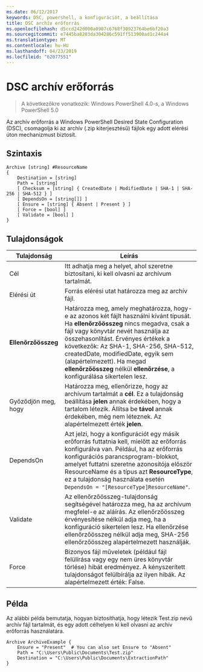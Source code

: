 ```yaml
---
ms.date: 06/12/2017
keywords: DSC, powershell, a konfigurációt, a beállítása
title: DSC archív erőforrás
ms.openlocfilehash: d5ccd242d000a0907c6768f30923764be6bf20a3
ms.sourcegitcommit: e7445ba8203da304286c591ff513900ad1c244a4
ms.translationtype: MT
ms.contentlocale: hu-HU
ms.lasthandoff: 04/23/2019
ms.locfileid: "62077551"
---
```

# <a name="dsc-archive-resource"></a>DSC archív erőforrás

> A következőkre vonatkozik: Windows PowerShell 4.0-s, a Windows PowerShell 5.0

Az archív erőforrás a Windows PowerShell Desired State Configuration (DSC), csomagolja ki az archív (.zip kiterjesztésű) fájlok egy adott elérési úton mechanizmust biztosít.

## <a name="syntax"></a>Szintaxis
```MOF
Archive [string] #ResourceName
{
    Destination = [string]
    Path = [string]
    [ Checksum = [string] { CreatedDate | ModifiedDate | SHA-1 | SHA-256 | SHA-512 } ]
    [ DependsOn = [string[]] ]
    [ Ensure = [string] { Absent | Present } ]
    [ Force = [bool] ]
    [ Validate = [bool] ]
}
```

## <a name="properties"></a>Tulajdonságok

|  Tulajdonság  |  Leírás   |
|---|---|
| Cél| Itt adhatja meg a helyet, ahol szeretne biztosítani, ki kell olvasni az archívum tartalmát.|
| Elérési út| Forrás elérési utat határozza meg az archív fájl.|
| __Ellenőrzőösszeg__| Határozza meg, amely meghatározza, hogy-e az azonos két fájlt használni kívánt típusát. Ha __ellenőrzőösszeg__ nincs megadva, csak a fájl vagy könyvtár nevét használja az összehasonlítást. Érvényes értékek a következők: Az SHA-1, SHA-256, SHA-512, createdDate, modifiedDate, egyik sem (alapértelmezett). Ha megad __ellenőrzőösszeg__ nélkül __ellenőrzése__, a konfigurálása sikertelen lesz.|
| Győződjön meg, hogy| Határozza meg, ellenőrizze, hogy az archívum tartalmát a __cél__. Ez a tulajdonság beállítása __jelen__ annak érdekében, hogy a tartalom létezik. Állítsa be __távol__ annak érdekében, még nem léteznek. Az alapértelmezett érték __jelen__.|
| DependsOn | Azt jelzi, hogy a konfigurációt egy másik erőforrás futtatnia kell, mielőtt az erőforrás konfigurálva van. Például, ha az erőforrás konfigurációs parancsprogram-blokkot, amelyet futtatni szeretne azonosítója először ResourceName és a típus azt __ResourceType__, ez a tulajdonság használata esetén `DependsOn = "[ResourceType]ResourceName"`.|
| Validate| Az ellenőrzőösszeg-tulajdonság segítségével határozza meg, ha az archívum megfelel-e az aláírás. Az ellenőrzőösszeg érvényesítése nélkül adja meg, ha a konfiguráció sikertelen lesz. Ha ellenőrzése ellenőrzőösszeg nélkül adja meg, SHA-256 ellenőrzőösszeg alapértelmezett használják.|
| Force| Bizonyos fájl műveletek (például fájl felülírása vagy egy nem üres könyvtár törlése) hibát eredményez. A kényszerített tulajdonságot felülbírálja az ilyen hibák. Az alapértelmezett érték: False.|

## <a name="example"></a>Példa

Az alábbi példa bemutatja, hogyan biztosíthatja, hogy létezik Test.zip nevű archív fájl tartalmát, és egy adott célhelyen ki kell olvasni az archív erőforrás használatára.

```
Archive ArchiveExample {
    Ensure = "Present"  # You can also set Ensure to "Absent"
    Path = "C:\Users\Public\Documents\Test.zip"
    Destination = "C:\Users\Public\Documents\ExtractionPath"
}
```